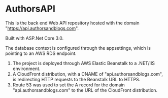 # AuthorsAPI

This is the back end Web API repository hosted with the domain "https://api.authorsandblogs.com".

Built with ASP.Net Core 3.0.

The database context is configured through the appsettings, which is pointing to an AWS RDS endpoint.

1) The project is deployed through AWS Elastic Beanstalk to a .NET/IIS environment.
2) A CloudFront distribution, with a CNAME of "api.authorsandblogs.com", is redirecting HTTP requests to the Beanstalk URL to HTTPS.
3) Route 53 was used to set the A record for the domain "api.authorsandblogs.com" to the URL of the CloudFront distribution.
